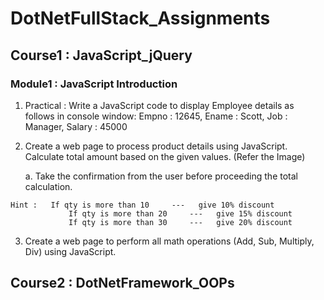 # DotNetFullStack_Assignments

## Course1 : JavaScript_jQuery
### Module1 : JavaScript Introduction

1. Practical :  Write a JavaScript code to display Employee details as follows in console window: 
				Empno : 12645,  Ename  :  Scott,  Job : Manager, Salary :  45000
	
2.   Create a web page to process product details using JavaScript.  Calculate total amount based on the given values.  (Refer the Image)

		a.  Take the confirmation from the user before proceeding the total calculation. 

	Hint :   If qty is more than 10  	---   give 10% discount 
				 If qty is more than 20  	---   give 15% discount 
				 If qty is more than 30  	---   give 20% discount 
				 
				 
				 
3.   Create a web page to perform all math operations (Add, Sub, Multiply, Div) using JavaScript.

## Course2 : DotNetFramework_OOPs
